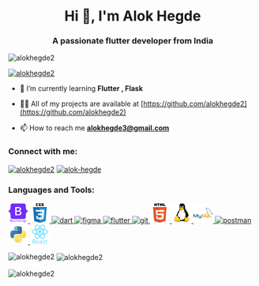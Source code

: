 <h1 align="center">Hi 👋, I'm Alok Hegde</h1>
<h3 align="center">A passionate flutter developer from India</h3>

<p align="left"> <img src="https://komarev.com/ghpvc/?username=alokhegde2&label=Profile%20views&color=0e75b6&style=flat" alt="alokhegde2" /> </p>

<p align="left"> <a href="https://twitter.com/alokhegde2" target="blank"><img src="https://img.shields.io/twitter/follow/alokhegde2?logo=twitter&style=for-the-badge" alt="alokhegde2" /></a> </p>

- 🌱 I’m currently learning **Flutter , Flask**

- 👨‍💻 All of my projects are available at [https://github.com/alokhegde2](https://github.com/alokhegde2)

- 📫 How to reach me **alokhegde3@gmail.com**

<h3 align="left">Connect with me:</h3>
<p align="left">
<a href="https://twitter.com/alokhegde2" target="blank"><img align="center" src="https://cdn.jsdelivr.net/npm/simple-icons@3.0.1/icons/twitter.svg" alt="alokhegde2" height="30" width="40" /></a>
<a href="https://linkedin.com/in/alok-hegde" target="blank"><img align="center" src="https://cdn.jsdelivr.net/npm/simple-icons@3.0.1/icons/linkedin.svg" alt="alok-hegde" height="30" width="40" /></a>
</p>

<h3 align="left">Languages and Tools:</h3>
<p align="left"> <a href="https://getbootstrap.com" target="_blank"> <img src="https://raw.githubusercontent.com/devicons/devicon/master/icons/bootstrap/bootstrap-plain-wordmark.svg" alt="bootstrap" width="40" height="40"/> </a> <a href="https://www.w3schools.com/css/" target="_blank"> <img src="https://raw.githubusercontent.com/devicons/devicon/master/icons/css3/css3-original-wordmark.svg" alt="css3" width="40" height="40"/> </a> <a href="https://dart.dev" target="_blank"> <img src="https://www.vectorlogo.zone/logos/dartlang/dartlang-icon.svg" alt="dart" width="40" height="40"/> </a> <a href="https://www.figma.com/" target="_blank"> <img src="https://www.vectorlogo.zone/logos/figma/figma-icon.svg" alt="figma" width="40" height="40"/> </a> <a href="https://flutter.dev" target="_blank"> <img src="https://www.vectorlogo.zone/logos/flutterio/flutterio-icon.svg" alt="flutter" width="40" height="40"/> </a> <a href="https://git-scm.com/" target="_blank"> <img src="https://www.vectorlogo.zone/logos/git-scm/git-scm-icon.svg" alt="git" width="40" height="40"/> </a> <a href="https://www.w3.org/html/" target="_blank"> <img src="https://raw.githubusercontent.com/devicons/devicon/master/icons/html5/html5-original-wordmark.svg" alt="html5" width="40" height="40"/> </a> <a href="https://www.linux.org/" target="_blank"> <img src="https://raw.githubusercontent.com/devicons/devicon/master/icons/linux/linux-original.svg" alt="linux" width="40" height="40"/> </a> <a href="https://www.mysql.com/" target="_blank"> <img src="https://raw.githubusercontent.com/devicons/devicon/master/icons/mysql/mysql-original-wordmark.svg" alt="mysql" width="40" height="40"/> </a> <a href="https://postman.com" target="_blank"> <img src="https://www.vectorlogo.zone/logos/getpostman/getpostman-icon.svg" alt="postman" width="40" height="40"/> </a> <a href="https://www.python.org" target="_blank"> <img src="https://raw.githubusercontent.com/devicons/devicon/master/icons/python/python-original.svg" alt="python" width="40" height="40"/> </a> <a href="https://reactjs.org/" target="_blank"> <img src="https://raw.githubusercontent.com/devicons/devicon/master/icons/react/react-original-wordmark.svg" alt="react" width="40" height="40"/> </a> </p>

<p><img align="left" src="https://github-readme-stats.vercel.app/api/top-langs?username=alokhegde2&show_icons=true&locale=en&layout=compact" alt="alokhegde2" /></p>

<p>&nbsp;<img align="center" src="https://github-readme-stats.vercel.app/api?username=alokhegde2&show_icons=true&locale=en" alt="alokhegde2" /></p>

<p><img align="center" src="https://github-readme-streak-stats.herokuapp.com/?user=alokhegde2&" alt="alokhegde2" /></p>



